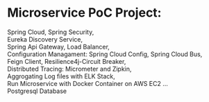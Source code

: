 
# Microservice PoC Project:  
Spring Cloud, Spring Security,   
Eureka Discovery Service,   
Spring Api Gateway, Load Balancer,     
Configuration Managament: Spring Cloud Config, Spring Cloud Bus,   
Feign Client, Resilience4j-Circuit Breaker,   
Distributed Tracing: Micrometer and Zipkin,   
Aggrogating Log files with ELK Stack,   
Run Microservice with Docker Container on AWS EC2 ...  
Postgresql Database





